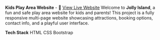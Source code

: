 **Kids Play Area Website** - 🔗 [View Live Website](https://madhuri-bhumireddy-31.github.io/play-area-website/)
Welcome to **Jolly Island**, a fun and safe play area website for kids and parents! This project is a fully responsive multi-page website showcasing attractions, booking options, contact info, and a playful user interface.

**Tech Stack**
HTML
CSS
Bootstrap

